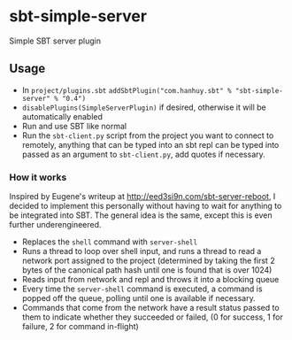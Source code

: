 # sbt-simple-server

Simple SBT server plugin

## Usage

* In `project/plugins.sbt`
  `addSbtPlugin("com.hanhuy.sbt" % "sbt-simple-server" % "0.4")`
* `disablePlugins(SimpleServerPlugin)` if desired, otherwise it will be
  automatically enabled
* Run and use SBT like normal
* Run the `sbt-client.py` script from the project you want to connect to
  remotely, anything that can be typed into an sbt repl can be typed into
  passed as an argument to `sbt-client.py`, add quotes if necessary.

### How it works

Inspired by Eugene's writeup at http://eed3si9n.com/sbt-server-reboot, I
decided to implement this personally without having to wait for anything
to be integrated into SBT. The general idea is the same, except this is
even further underengineered.

* Replaces the `shell` command with `server-shell`
* Runs a thread to loop over shell input, and runs a thread to read a
  network port assigned to the project (determined by taking the first 2
  bytes of the canonical path hash until one is found that is over 1024)
* Reads input from network and repl and throws it into a blocking queue
* Every time the `server-shell` command is executed, a command is popped
  off the queue, polling until one is available if necessary.
* Commands that come from the network have a result status passed to them
  to indicate whether they succeeded or failed, (0 for success,
  1 for failure, 2 for command in-flight)

